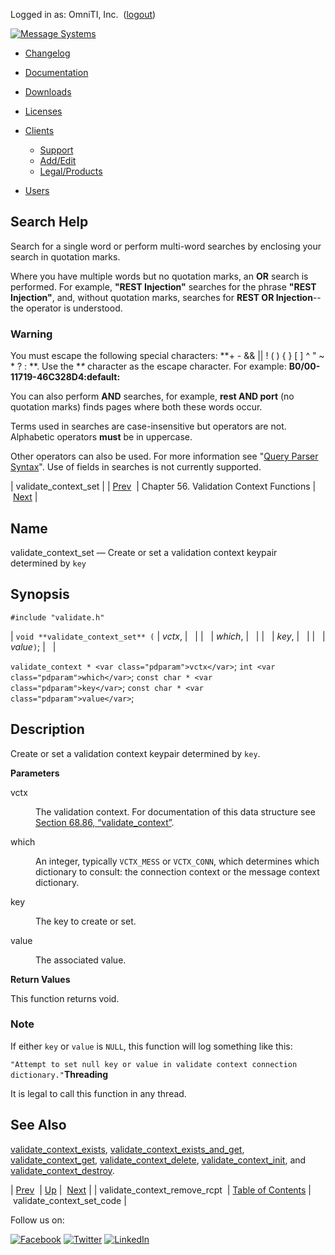 Logged in as: OmniTI, Inc.  ([logout](https://support.messagesystems.com/logout.php))

[![Message Systems](https://support.messagesystems.com/images/ms-white205.png)](https://support.messagesystems.com/start.php) 

*   [Changelog](https://support.messagesystems.com/start.php?show=changelog)
*   [Documentation](https://support.messagesystems.com/docs/)
*   [Downloads](https://support.messagesystems.com/start.php)

*   [Licenses](https://support.messagesystems.com/license_summary.php)
*   <a href="">Clients</a>
    *   [Support](https://support.messagesystems.com/cs.php)
    *   [Add/Edit](https://support.messagesystems.com/edit_client.php)
    *   [Legal/Products](https://support.messagesystems.com/edit_products.php)
*   [Users](https://support.messagesystems.com/edit_customer.php)

## Search Help

Search for a single word or perform multi-word searches by enclosing your search in quotation marks.

Where you have multiple words but no quotation marks, an **OR** search is performed. For example, **"REST Injection"** searches for the phrase **"REST Injection"**, and, without quotation marks, searches for **REST OR Injection**--the operator is understood.

### Warning

You must escape the following special characters: **+ - && || ! ( ) { } [ ] ^ " ~ * ? : \**. Use the **\** character as the escape character. For example: **B0/00-11719-46C328D4\:default\:**

You can also perform **AND** searches, for example, **rest AND port** (no quotation marks) finds pages where both these words occur.

Terms used in searches are case-insensitive but operators are not. Alphabetic operators **must** be in uppercase.

Other operators can also be used. For more information see "[Query Parser Syntax](https://lucene.apache.org/core/old_versioned_docs/versions/3_0_0/queryparsersyntax.html)". Use of fields in searches is not currently supported.

| validate_context_set |
| [Prev](apis.validate_context_remove_rcpt.php)  | Chapter 56. Validation Context Functions |  [Next](apis.validate_context_set_code.php) |

<a name="apis.validate_context_set"></a>
## Name

validate_context_set — Create or set a validation context keypair determined by `key`

## Synopsis

`#include "validate.h"`

| `void **validate_context_set** (` | <var class="pdparam">vctx</var>, |   |
|   | <var class="pdparam">which</var>, |   |
|   | <var class="pdparam">key</var>, |   |
|   | <var class="pdparam">value</var>`)`; |   |

`validate_context * <var class="pdparam">vctx</var>`;
`int <var class="pdparam">which</var>`;
`const char * <var class="pdparam">key</var>`;
`const char * <var class="pdparam">value</var>`;<a name="idp37101616"></a>
## Description

Create or set a validation context keypair determined by `key`.

**Parameters**

<dl class="variablelist">

<dt>vctx</dt>

<dd>

The validation context. For documentation of this data structure see [Section 68.86, “validate_context”](structs.validate_context.php "68.86. validate_context").

</dd>

<dt>which</dt>

<dd>

An integer, typically `VCTX_MESS` or `VCTX_CONN`, which determines which dictionary to consult: the connection context or the message context dictionary.

</dd>

<dt>key</dt>

<dd>

The key to create or set.

</dd>

<dt>value</dt>

<dd>

The associated value.

</dd>

</dl>

**Return Values**

This function returns void.

### Note

If either `key` or `value` is `NULL`, this function will log something like this:

`"Attempt to set null key or value in validate context connection dictionary."`**Threading**

It is legal to call this function in any thread.

<a name="idp37117952"></a>
## See Also

[validate_context_exists](apis.validate_context_exists.php "validate_context_exists"), [validate_context_exists_and_get](apis.validate_context_exists_and_get.php "validate_context_exists_and_get"), [validate_context_get](apis.validate_context_get.php "validate_context_get"), [validate_context_delete](apis.validate_context_delete.php "validate_context_delete"), [validate_context_init](apis.validate_context_init.php "validate_context_init"), and [validate_context_destroy](apis.validate_context_destroy.php "validate_context_destroy").

| [Prev](apis.validate_context_remove_rcpt.php)  | [Up](validate.php) |  [Next](apis.validate_context_set_code.php) |
| validate_context_remove_rcpt  | [Table of Contents](index.php) |  validate_context_set_code |

Follow us on:

[![Facebook](https://support.messagesystems.com/images/icon-facebook.png)](http://www.facebook.com/messagesystems) [![Twitter](https://support.messagesystems.com/images/icon-twitter.png)](http://twitter.com/#!/MessageSystems) [![LinkedIn](https://support.messagesystems.com/images/icon-linkedin.png)](http://www.linkedin.com/company/message-systems)